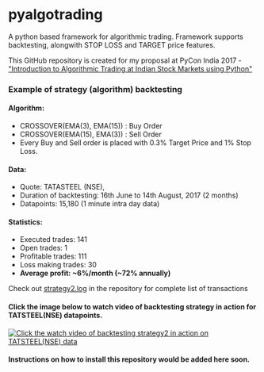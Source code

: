 
# pyalgotrading

A python based framework for algorithmic trading. Framework supports backtesting, alongwith STOP LOSS and TARGET price features.

This GitHub repository is created for my proposal at PyCon India 2017 - ["Introduction to Algorithmic Trading at Indian Stock Markets using Python"](https://in.pycon.org/cfp/2017/proposals/introduction-to-algorithmic-trading-at-indian-stock-markets-using-python~bY0Wa)


### Example of strategy (algorithm) backtesting

#### Algorithm:
* CROSSOVER(EMA(3), EMA(15)) : Buy Order
* CROSSOVER(EMA(15), EMA(3)) : Sell Order
* Every Buy and Sell order is placed with 0.3% Target Price and 1% Stop Loss.

#### Data:
* Quote: TATASTEEL (NSE),
* Duration of backtesting: 16th June to 14th August, 2017 (2 months)
* Datapoints: 15,180 (1 minute intra day data)

#### Statistics:
* Executed trades: 141
* Open trades: 1
* Profitable trades: 111
* Loss making trades: 30
* **Average profit: ~6%/month (~72% annually)**

Check out [strategy2.log](https://raw.githubusercontent.com/guanidene/pyalgotrading/master/strategy2.log) in the repository for complete list of transactions

#### Click the image below to watch video of backtesting strategy in action for TATSTEEL(NSE) datapoints.

[![Click the watch video of backtesting strategy2 in action on TATSTEEL(NSE) data](https://raw.githubusercontent.com/guanidene/pyalgotrading/master/strategy2-returns.png)](https://www.youtube.com/watch?v=NK1ZYsRfF44)


#### Instructions on how to install this repository would be added here soon.

